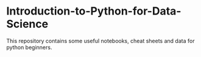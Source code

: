 # Introduction-to-Python-for-Data-Science

This repository contains  some useful notebooks, cheat sheets and data for python beginners.  
